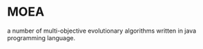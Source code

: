 MOEA
====

a number of multi-objective evolutionary algorithms written in java programming language.